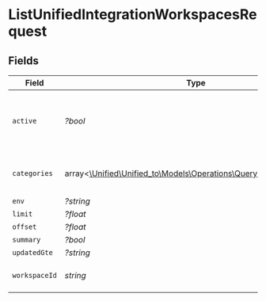# ListUnifiedIntegrationWorkspacesRequest


## Fields

| Field                                                                                                                | Type                                                                                                                 | Required                                                                                                             | Description                                                                                                          |
| -------------------------------------------------------------------------------------------------------------------- | -------------------------------------------------------------------------------------------------------------------- | -------------------------------------------------------------------------------------------------------------------- | -------------------------------------------------------------------------------------------------------------------- |
| `active`                                                                                                             | *?bool*                                                                                                              | :heavy_minus_sign:                                                                                                   | Filter the results for only the workspace's active integrations                                                      |
| `categories`                                                                                                         | array<[\Unified\Unified_to\Models\Operations\QueryParamCategories](../../Models/Operations/QueryParamCategories.md)> | :heavy_minus_sign:                                                                                                   | Filter the results on these categories                                                                               |
| `env`                                                                                                                | *?string*                                                                                                            | :heavy_minus_sign:                                                                                                   | N/A                                                                                                                  |
| `limit`                                                                                                              | *?float*                                                                                                             | :heavy_minus_sign:                                                                                                   | N/A                                                                                                                  |
| `offset`                                                                                                             | *?float*                                                                                                             | :heavy_minus_sign:                                                                                                   | N/A                                                                                                                  |
| `summary`                                                                                                            | *?bool*                                                                                                              | :heavy_minus_sign:                                                                                                   | N/A                                                                                                                  |
| `updatedGte`                                                                                                         | *?string*                                                                                                            | :heavy_minus_sign:                                                                                                   | N/A                                                                                                                  |
| `workspaceId`                                                                                                        | *string*                                                                                                             | :heavy_check_mark:                                                                                                   | The ID of the workspace                                                                                              |